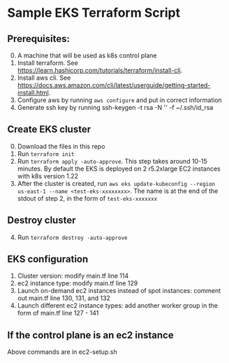 # Sample EKS Terraform Script

## Prerequisites:
  0. A machine that will be used as k8s control plane
  1. Install terraform. See https://learn.hashicorp.com/tutorials/terraform/install-cli.
  2. Install aws cli. See https://docs.aws.amazon.com/cli/latest/userguide/getting-started-install.html.
  3. Configure aws by running `aws configure` and put in correct information
  4. Generate ssh key by running ssh-keygen -t rsa -N '' -f ~/.ssh/id_rsa

## Create EKS cluster
  0. Download the files in this repo
  1. Run `terraform init`
  2. Run `terraform apply -auto-approve`. This step takes around 10-15 minutes. By default the EKS is deployed on 2 r5.2xlarge EC2 instances with k8s version 1.22
  3. After the cluster is created, run `aws eks update-kubeconfig --region us-east-1 --name <test-eks-xxxxxxxx>`. The name is at the end of the stdout of step 2, in the form of `test-eks-xxxxxxx`

## Destroy cluster
  4. Run `terraform destroy -auto-approve`

## EKS configuration
  1. Cluster version: modify main.tf line 114
  2. ec2 instance type: modify main.tf line 129
  3. Launch on-demand ec2 instances instead of spot instances: comment out main.tf line 130, 131, and 132
  4. Launch different ec2 instance types: add another worker group in the form of main.tf line 127 - 141

## If the control plane is an ec2 instance
  Above commands are in ec2-setup.sh
